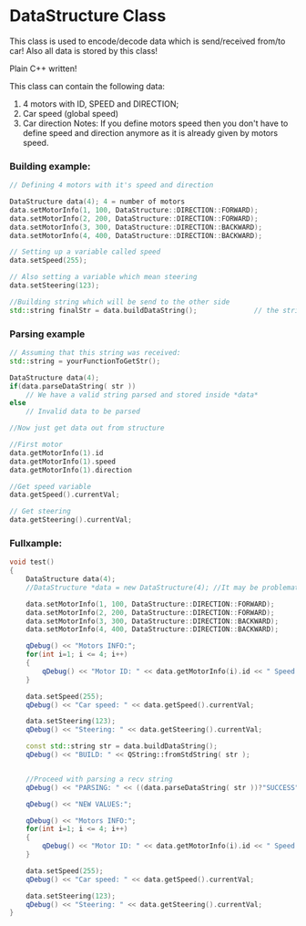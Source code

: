 # DataStructure Class

This class is used to encode/decode data which is send/received from/to car! Also all data is stored by this class!

Plain C++ written!

This class can contain the following data:
  1. 4 motors with ID, SPEED and DIRECTION;
  2. Car speed (global speed)
  3. Car direction
Notes: If you define motors speed then you don't have to define speed and direction anymore as it is already given by motors speed.

### Building example:
```cpp
// Defining 4 motors with it's speed and direction

DataStructure data(4); 4 = number of motors
data.setMotorInfo(1, 100, DataStructure::DIRECTION::FORWARD);
data.setMotorInfo(2, 200, DataStructure::DIRECTION::FORWARD);
data.setMotorInfo(3, 300, DataStructure::DIRECTION::BACKWARD);
data.setMotorInfo(4, 400, DataStructure::DIRECTION::BACKWARD);

// Setting up a variable called speed
data.setSpeed(255);

// Also setting a variable which mean steering
data.setSteering(123);

//Building string which will be send to the other side
std::string finalStr = data.buildDataString();				// the string which can be parsed
```

### Parsing example

```cpp
// Assuming that this string was received:
std::string = yourFunctionToGetStr();

DataStructure data(4);
if(data.parseDataString( str ))
	// We have a valid string parsed and stored inside *data*
else
	// Invalid data to be parsed

//Now just get data out from structure

//First motor
data.getMotorInfo(1).id
data.getMotorInfo(1).speed
data.getMotorInfo(1).direction

//Get speed variable
data.getSpeed().currentVal;

// Get steering
data.getSteering().currentVal;

```


### Fullxample:

```cpp
void test()
{
    DataStructure data(4);
    //DataStructure *data = new DataStructure(4); //It may be problematic on Arduino

    data.setMotorInfo(1, 100, DataStructure::DIRECTION::FORWARD);
    data.setMotorInfo(2, 200, DataStructure::DIRECTION::FORWARD);
    data.setMotorInfo(3, 300, DataStructure::DIRECTION::BACKWARD);
    data.setMotorInfo(4, 400, DataStructure::DIRECTION::BACKWARD);

    qDebug() << "Motors INFO:";
    for(int i=1; i <= 4; i++)
    {
        qDebug() << "Motor ID: " << data.getMotorInfo(i).id << " Speed: " << data.getMotorInfo(i).speed << " Direction: " << (data.getMotorInfo(i).direction);// == DataStructure::DIRECTION::FORWARD)?"FORWARD":"BACKWARD";
    }

    data.setSpeed(255);
    qDebug() << "Car speed: " << data.getSpeed().currentVal;

    data.setSteering(123);
    qDebug() << "Steering: " << data.getSteering().currentVal;

    const std::string str = data.buildDataString();
    qDebug() << "BUILD: " << QString::fromStdString( str );


    //Proceed with parsing a recv string
    qDebug() << "PARSING: " << ((data.parseDataString( str ))?"SUCCESS":"FAILED");

    qDebug() << "NEW VALUES:";

    qDebug() << "Motors INFO:";
    for(int i=1; i <= 4; i++)
    {
        qDebug() << "Motor ID: " << data.getMotorInfo(i).id << " Speed: " << data.getMotorInfo(i).speed << " Direction: " << (data.getMotorInfo(i).direction);// == DataStructure::DIRECTION::FORWARD)?"FORWARD":"BACKWARD";
    }

    data.setSpeed(255);
    qDebug() << "Car speed: " << data.getSpeed().currentVal;

    data.setSteering(123);
    qDebug() << "Steering: " << data.getSteering().currentVal;
}
```
